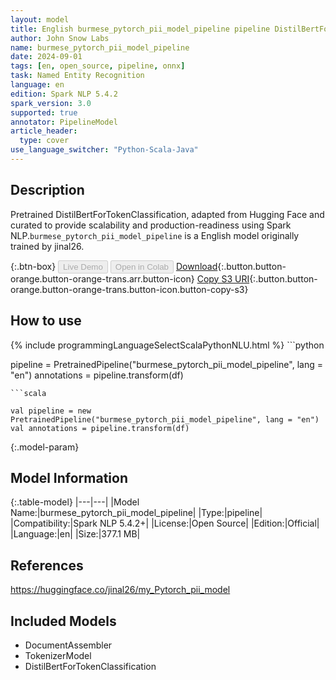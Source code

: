```yaml
---
layout: model
title: English burmese_pytorch_pii_model_pipeline pipeline DistilBertForTokenClassification from jinal26
author: John Snow Labs
name: burmese_pytorch_pii_model_pipeline
date: 2024-09-01
tags: [en, open_source, pipeline, onnx]
task: Named Entity Recognition
language: en
edition: Spark NLP 5.4.2
spark_version: 3.0
supported: true
annotator: PipelineModel
article_header:
  type: cover
use_language_switcher: "Python-Scala-Java"
---
```


## Description

Pretrained DistilBertForTokenClassification, adapted from Hugging Face and curated to provide scalability and production-readiness using Spark NLP.`burmese_pytorch_pii_model_pipeline` is a English model originally trained by jinal26.

{:.btn-box}
<button class="button button-orange" disabled>Live Demo</button>
<button class="button button-orange" disabled>Open in Colab</button>
[Download](https://s3.amazonaws.com/auxdata.johnsnowlabs.com/public/models/burmese_pytorch_pii_model_pipeline_en_5.4.2_3.0_1725172227929.zip){:.button.button-orange.button-orange-trans.arr.button-icon}
[Copy S3 URI](s3://auxdata.johnsnowlabs.com/public/models/burmese_pytorch_pii_model_pipeline_en_5.4.2_3.0_1725172227929.zip){:.button.button-orange.button-orange-trans.button-icon.button-copy-s3}

## How to use



<div class="tabs-box" markdown="1">
{% include programmingLanguageSelectScalaPythonNLU.html %}
```python

pipeline = PretrainedPipeline("burmese_pytorch_pii_model_pipeline", lang = "en")
annotations =  pipeline.transform(df)   

```
```scala

val pipeline = new PretrainedPipeline("burmese_pytorch_pii_model_pipeline", lang = "en")
val annotations = pipeline.transform(df)

```
</div>

{:.model-param}
## Model Information

{:.table-model}
|---|---|
|Model Name:|burmese_pytorch_pii_model_pipeline|
|Type:|pipeline|
|Compatibility:|Spark NLP 5.4.2+|
|License:|Open Source|
|Edition:|Official|
|Language:|en|
|Size:|377.1 MB|

## References

https://huggingface.co/jinal26/my_Pytorch_pii_model

## Included Models

- DocumentAssembler
- TokenizerModel
- DistilBertForTokenClassification
